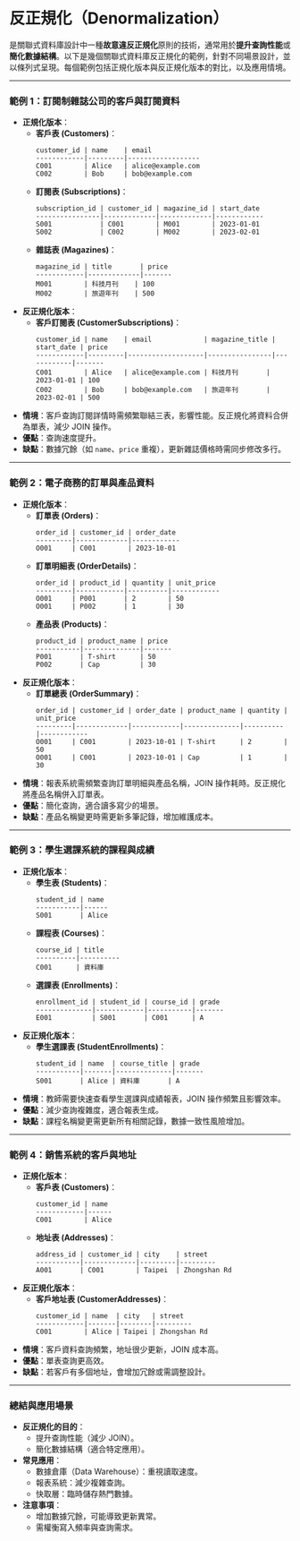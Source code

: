 # 反正規化（Denormalization）
是關聯式資料庫設計中一種**故意違反正規化**原則的技術，通常用於**提升查詢性能**或**簡化數據結構**。以下是幾個關聯式資料庫反正規化的範例，針對不同場景設計，並以條列式呈現。每個範例包括正規化版本與反正規化版本的對比，以及應用情境。

---

### **範例 1：訂閱制雜誌公司的客戶與訂閱資料**
- **正規化版本**：
  - **客戶表 (Customers)**：
    ```
    customer_id | name    | email
    ------------|---------|------------------
    C001        | Alice   | alice@example.com
    C002        | Bob     | bob@example.com
    ```
  - **訂閱表 (Subscriptions)**：
    ```
    subscription_id | customer_id | magazine_id | start_date
    ----------------|-------------|-------------|------------
    S001            | C001        | M001        | 2023-01-01
    S002            | C002        | M002        | 2023-02-01
    ```
  - **雜誌表 (Magazines)**：
    ```
    magazine_id | title       | price
    ------------|-------------|-------
    M001        | 科技月刊    | 100
    M002        | 旅遊年刊    | 500
    ```
- **反正規化版本**：
  - **客戶訂閱表 (CustomerSubscriptions)**：
    ```
    customer_id | name    | email             | magazine_title | start_date | price
    ------------|---------|-------------------|----------------|------------|-------
    C001        | Alice   | alice@example.com | 科技月刊       | 2023-01-01 | 100
    C002        | Bob     | bob@example.com   | 旅遊年刊       | 2023-02-01 | 500
    ```
- **情境**：客戶查詢訂閱詳情時需頻繁聯結三表，影響性能。反正規化將資料合併為單表，減少 JOIN 操作。
- **優點**：查詢速度提升。
- **缺點**：數據冗餘（如 `name`、`price` 重複），更新雜誌價格時需同步修改多行。

---

### **範例 2：電子商務的訂單與產品資料**
- **正規化版本**：
  - **訂單表 (Orders)**：
    ```
    order_id | customer_id | order_date
    ---------|-------------|------------
    O001     | C001        | 2023-10-01
    ```
  - **訂單明細表 (OrderDetails)**：
    ```
    order_id | product_id | quantity | unit_price
    ---------|------------|----------|------------
    O001     | P001       | 2        | 50
    O001     | P002       | 1        | 30
    ```
  - **產品表 (Products)**：
    ```
    product_id | product_name | price
    -----------|--------------|-------
    P001       | T-shirt      | 50
    P002       | Cap          | 30
    ```
- **反正規化版本**：
  - **訂單總表 (OrderSummary)**：
    ```
    order_id | customer_id | order_date | product_name | quantity | unit_price
    ---------|-------------|------------|--------------|----------|------------
    O001     | C001        | 2023-10-01 | T-shirt      | 2        | 50
    O001     | C001        | 2023-10-01 | Cap          | 1        | 30
    ```
- **情境**：報表系統需頻繁查詢訂單明細與產品名稱，JOIN 操作耗時。反正規化將產品名稱併入訂單表。
- **優點**：簡化查詢，適合讀多寫少的場景。
- **缺點**：產品名稱變更時需更新多筆記錄，增加維護成本。

---

### **範例 3：學生選課系統的課程與成績**
- **正規化版本**：
  - **學生表 (Students)**：
    ```
    student_id | name
    -----------|------
    S001       | Alice
    ```
  - **課程表 (Courses)**：
    ```
    course_id | title
    ----------|----------
    C001      | 資料庫
    ```
  - **選課表 (Enrollments)**：
    ```
    enrollment_id | student_id | course_id | grade
    --------------|------------|-----------|-------
    E001          | S001       | C001      | A
    ```
- **反正規化版本**：
  - **學生選課表 (StudentEnrollments)**：
    ```
    student_id | name  | course_title | grade
    -----------|-------|--------------|-------
    S001       | Alice | 資料庫       | A
    ```
- **情境**：教師需要快速查看學生選課與成績報表，JOIN 操作頻繁且影響效率。
- **優點**：減少查詢複雜度，適合報表生成。
- **缺點**：課程名稱變更需更新所有相關記錄，數據一致性風險增加。

---

### **範例 4：銷售系統的客戶與地址**
- **正規化版本**：
  - **客戶表 (Customers)**：
    ```
    customer_id | name
    ------------|------
    C001        | Alice
    ```
  - **地址表 (Addresses)**：
    ```
    address_id | customer_id | city    | street
    -----------|-------------|---------|---------
    A001       | C001        | Taipei  | Zhongshan Rd
    ```
- **反正規化版本**：
  - **客戶地址表 (CustomerAddresses)**：
    ```
    customer_id | name  | city   | street
    ------------|-------|--------|---------
    C001        | Alice | Taipei | Zhongshan Rd
    ```
- **情境**：客戶資料查詢頻繁，地址很少更新，JOIN 成本高。
- **優點**：單表查詢更高效。
- **缺點**：若客戶有多個地址，會增加冗餘或需調整設計。

---

### **總結與應用場景**
- **反正規化的目的**：
  - 提升查詢性能（減少 JOIN）。
  - 簡化數據結構（適合特定應用）。
- **常見應用**：
  - 數據倉庫（Data Warehouse）：重視讀取速度。
  - 報表系統：減少複雜查詢。
  - 快取層：臨時儲存熱門數據。
- **注意事項**：
  - 增加數據冗餘，可能導致更新異常。
  - 需權衡寫入頻率與查詢需求。
